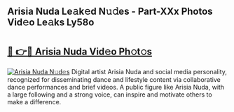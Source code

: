 ## Arisia Nuda Le𝚊k𝚎d N𝚞𝚍es - Part-XXx Photos Vid𝚎o Le𝚊ks Ly58o

# <h2><a href="http://fbbgyba.evod.top/?m=Arisia+Nuda">🔗 👉🔴 Arisia Nuda Vid𝚎o Ph𝚘t𝚘s</a></h2>

[![Arisia Nuda N𝚞d𝚎s](https://i.imgur.com/8V9OHl7.gif)](http://fbbgyba.evod.top/?m=Arisia+Nuda)
Digital artist Arisia Nuda and social media personality, recognized for disseminating dance and lifestyle content via collaborative dance performances and brief videos. A public figure like Arisia Nuda, with a large following and a strong voice, can inspire and motivate others to make a difference. 

